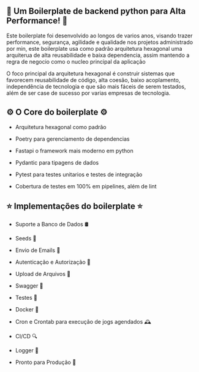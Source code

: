 ## 🚀 Um Boilerplate de backend python para Alta Performance! 🚀

Este boilerplate foi desenvolvido ao longos de varios anos, visando trazer performance, segurança, agilidade e qualidade nos projetos administrado por min, este boilerplate usa como padrão arquitetura hexagonal uma arquiterua de alta reusabilidade e baixa dependencia, assim mantendo a regra de negocio
como o nucleo principal da aplicação

O foco principal da arquitetura hexagonal é construir sistemas que favorecem reusabilidade de código, alta coesão, baixo acoplamento, independência de tecnologia e que são mais fáceis de serem testados, além de ser case de sucesso por varias empresas de tecnologia.

## ⚙️ O Core do boilerplate ⚙️

- Arquitetura hexagonal como padrão
  
- Poetry para gerenciamento de dependencias

- Fastapi o framework mais moderno em python

- Pydantic para tipagens de dados

- Pytest para testes unitarios e testes de integração

- Cobertura de testes em 100% em pipelines, além de lint

## ⭐ Implementações do boilerplate ⭐

- Suporte a Banco de Dados 🛢️

- Seeds 🌱

- Envio de Emails 📧

- Autenticação e Autorização 🔐

- Upload de Arquivos 📂

- Swagger 📝

- Testes 🧪

- Docker 🐳

- Cron e Crontab para execução de jogs agendados 🕰️

- CI/CD 🔍

- Logger 📝

- Pronto para Produção 📐
